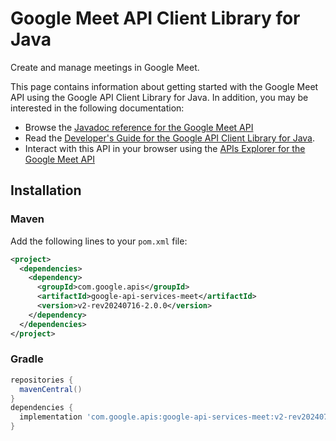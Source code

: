 # Google Meet API Client Library for Java

Create and manage meetings in Google Meet.

This page contains information about getting started with the Google Meet API
using the Google API Client Library for Java. In addition, you may be interested
in the following documentation:

* Browse the [Javadoc reference for the Google Meet API][javadoc]
* Read the [Developer's Guide for the Google API Client Library for Java][google-api-client].
* Interact with this API in your browser using the [APIs Explorer for the Google Meet API][api-explorer]

## Installation

### Maven

Add the following lines to your `pom.xml` file:

```xml
<project>
  <dependencies>
    <dependency>
      <groupId>com.google.apis</groupId>
      <artifactId>google-api-services-meet</artifactId>
      <version>v2-rev20240716-2.0.0</version>
    </dependency>
  </dependencies>
</project>
```

### Gradle

```gradle
repositories {
  mavenCentral()
}
dependencies {
  implementation 'com.google.apis:google-api-services-meet:v2-rev20240716-2.0.0'
}
```

[javadoc]: https://googleapis.dev/java/google-api-services-meet/latest/index.html
[google-api-client]: https://github.com/googleapis/google-api-java-client/
[api-explorer]: https://developers.google.com/apis-explorer/#p/meet/v1/
